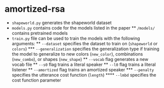 # amortized-rsa

* `shapeworld.py` generates the shapeworld dataset
* `models.py` contains code for the models listed in the paper
** `/models/` contains pretrained models
* `train.py` file can be used to train the models with the following arguments:
** `--dataset` specifies the dataset to train on (`shapeworld` or `colors`)
*** `--generalization` specifies the generalization type if training the model to generalize to new colors (`new_color`), combinations (`new_combo`), or shapes (`new_shape`)
** `--vocab` flag generates a new vocab file
** `--s0` flag trains a literal speaker
** `--l0` flag trains a literal listener
** `--amortized` flag trains an amortized speaker
*** `--penalty` specifies the utterance cost function (`length`)
**** `--lmbd` specifies the cost function parameter
